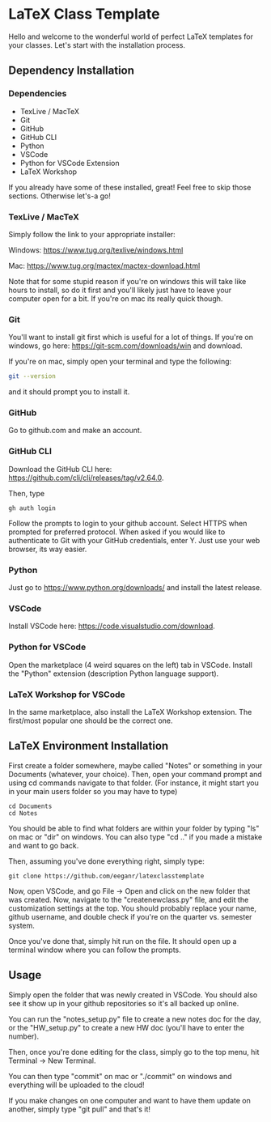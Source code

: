 # LaTeX Class Template

Hello and welcome to the wonderful world of perfect LaTeX templates for your classes. Let's start with the installation process.

## Dependency Installation

### Dependencies

- TexLive / MacTeX
- Git
- GitHub
- GitHub CLI
- Python
- VSCode
- Python for VSCode Extension
- LaTeX Workshop

If you already have some of these installed, great! Feel free to skip those sections. Otherwise let's-a go!

### TexLive / MacTeX

Simply follow the link to your appropriate installer:

Windows: https://www.tug.org/texlive/windows.html

Mac: https://www.tug.org/mactex/mactex-download.html

Note that for some stupid reason if you're on windows this will take like hours to install, so do it first and you'll likely just have to leave your computer open for a bit. If you're on mac its really quick though.

### Git

You'll want to install git first which is useful for a lot of things.
If you're on windows, go here: https://git-scm.com/downloads/win and download.

If you're on mac, simply open your terminal and type the following:

```bash
git --version
```
and it should prompt you to install it.

### GitHub

Go to github.com and make an account. 

### GitHub CLI

Download the GitHub CLI here: https://github.com/cli/cli/releases/tag/v2.64.0.

Then, type 
```
gh auth login
```
Follow the prompts to login to your github account. 
Select HTTPS when prompted for preferred protocol.
When asked if you would like to authenticate to Git with your GitHub credentials, enter Y.
Just use your web browser, its way easier.

### Python

Just go to https://www.python.org/downloads/ and install the latest release.

### VSCode

Install VSCode here: https://code.visualstudio.com/download.

### Python for VSCode

Open the marketplace (4 weird squares on the left) tab in VSCode. Install the "Python" extension (description Python language support).

### LaTeX Workshop for VSCode

In the same marketplace, also install the LaTeX Workshop extension. The first/most popular one should be the correct one.

## LaTeX Environment Installation

First create a folder somewhere, maybe called "Notes" or something in your Documents (whatever, your choice).
Then, open your command prompt and using cd commands navigate to that folder.
(For instance, it might start you in your main users folder so you may have to type)
```
cd Documents
cd Notes
```
You should be able to find what folders are within your folder by typing "ls" on mac or "dir" on windows. You can also type "cd .." if you made a mistake and want to go back.

Then, assuming you've done everything right, simply type:
```
git clone https://github.com/eeganr/latexclasstemplate
```

Now, open VSCode, and go File -> Open and click on the new folder that was created.
Now, navigate to the "createnewclass.py" file, and edit the customization settings at the top.
You should probably replace your name, github username, and double check if you're on the quarter vs. semester system.

Once you've done that, simply hit run on the file. It should open up a terminal window where you can follow the prompts.

## Usage

Simply open the folder that was newly created in VSCode. You should also see it show up in your github repositories so it's all backed up online.

You can run the "notes_setup.py" file to create a new notes doc for the day, or the "HW_setup.py" to create a new HW doc (you'll have to enter the number). 

Then, once you're done editing for the class, simply go to the top menu, hit Terminal -> New Terminal.

You can then type "commit" on mac or "./commit" on windows and everything will be uploaded to the cloud!

If you make changes on one computer and want to have them update on another, simply type "git pull" and that's it!
